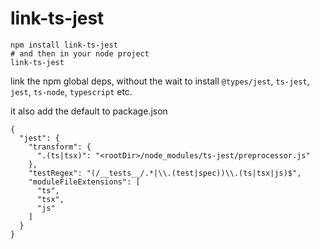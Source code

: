 # link-ts-jest

```
npm install link-ts-jest
# and then in your node project
link-ts-jest
```

link the npm global deps, without the wait to install `@types/jest`, `ts-jest`, `jest`, `ts-node`, `typescript` etc.

it also add the default to package.json 
```
{
  "jest": {
    "transform": {
      ".(ts|tsx)": "<rootDir>/node_modules/ts-jest/preprocessor.js"
    },
    "testRegex": "(/__tests__/.*|\\.(test|spec))\\.(ts|tsx|js)$",
    "moduleFileExtensions": [
      "ts",
      "tsx",
      "js"
    ]
  }
}
```